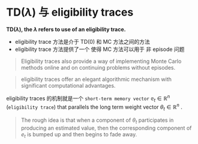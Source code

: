 # TD($\lambda$) 与 eligibility traces

**TD($\lambda$), the $\lambda$ refers to use of an eligibility trace.**



* eligibility trace 方法是介于 TD(0) 和 MC 方法之间的方法
* eligibility trace 方法提供了一个 使得 MC 方法可以用于 非 episode 问题



> Eligibility traces also provide a way of implementing Monte Carlo methods online and on continuing problems without episodes.



> eligibility traces offer an elegant algorithmic mechanism with significant computational advantages.



eligibility traces 的机制就是一个 `short-term memory vector` $\mathbb e_t \in \mathbb R^n$ (`eligibility trace`)  that parallels the long term weight vector $\theta_t \in \mathbb R^n$ .



> The rough idea is that when a component of $θ_t$ participates in producing an estimated value, then the corresponding component of $e_t$ is bumped up and then begins to fade away.

